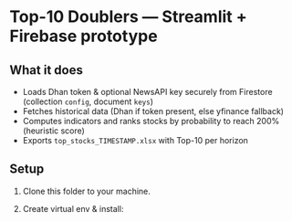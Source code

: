 # Top-10 Doublers — Streamlit + Firebase prototype

## What it does
- Loads Dhan token & optional NewsAPI key securely from Firestore (collection `config`, document `keys`)
- Fetches historical data (Dhan if token present, else yfinance fallback)
- Computes indicators and ranks stocks by probability to reach 200% (heuristic score)
- Exports `top_stocks_TIMESTAMP.xlsx` with Top-10 per horizon

## Setup

1. Clone this folder to your machine.

2. Create virtual env & install:
